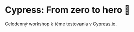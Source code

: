 # Cypress: From zero to hero 🚀

Celodenný workshop k téme testovania v [Cypress.io](https://www.cypress.io/).

